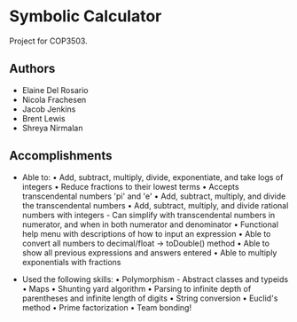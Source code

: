 # Symbolic Calculator
Project for COP3503.

## Authors
- Elaine Del Rosario
- Nicola Frachesen
- Jacob Jenkins
- Brent Lewis
- Shreya Nirmalan

## Accomplishments
- Able to:
	• Add, subtract, multiply, divide, exponentiate, and take logs of integers
	• Reduce fractions to their lowest terms
	• Accepts transcendental numbers 'pi' and 'e'
	• Add, subtract, multiply, and divide the transcendental numbers
	• Add, subtract, multiply, and divide rational numbers with integers
		- Can simplify with transcendental numbers in numerator, and when in both
		  numerator and denominator
	• Functional help menu with descriptions of how to input an expression
	• Able to convert all numbers to decimal/float -> toDouble() method
	• Able to show all previous expressions and answers entered
	• Able to multiply exponentials with fractions

- Used the following skills:
	• Polymorphism
		- Abstract classes and typeids
	• Maps
	• Shunting yard algorithm
	• Parsing to infinite depth of parentheses and infinite length of digits
	• String conversion
	• Euclid's method
	• Prime factorization
	• Team bonding!